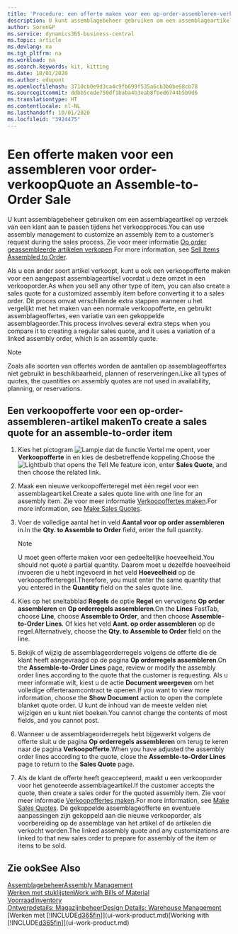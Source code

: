 ```yaml
---
title: 'Procedure: een offerte maken voor een op-order-assembleren-verkoop | Microsoft Docs'
description: U kunt assemblagebeheer gebruiken om een assemblageartikel op verzoek van een klant aan te passen tijdens het verkoopproces.
author: SorenGP
ms.service: dynamics365-business-central
ms.topic: article
ms.devlang: na
ms.tgt_pltfrm: na
ms.workload: na
ms.search.keywords: kit, kitting
ms.date: 10/01/2020
ms.author: edupont
ms.openlocfilehash: 3710cb0e9d3ca4c9fb699f535a6cb3b0be68cb78
ms.sourcegitcommit: ddbb5cede750df1baba4b3eab8fbed6744b5b9d6
ms.translationtype: HT
ms.contentlocale: nl-NL
ms.lasthandoff: 10/01/2020
ms.locfileid: "3924475"
---
```

# <a name="quote-an-assemble-to-order-sale"></a><span data-ttu-id="61877-103">Een offerte maken voor een assembleren voor order-verkoop</span><span class="sxs-lookup"><span data-stu-id="61877-103">Quote an Assemble-to-Order Sale</span></span>
<span data-ttu-id="61877-104">U kunt assemblagebeheer gebruiken om een assemblageartikel op verzoek van een klant aan te passen tijdens het verkoopproces.</span><span class="sxs-lookup"><span data-stu-id="61877-104">You can use assembly management to customize an assembly item to a customer’s request during the sales process.</span></span> <span data-ttu-id="61877-105">Zie voor meer informatie [Op order geassembleerde artikelen verkopen](assembly-how-to-sell-items-assembled-to-order.md).</span><span class="sxs-lookup"><span data-stu-id="61877-105">For more information, see [Sell Items Assembled to Order](assembly-how-to-sell-items-assembled-to-order.md).</span></span>  

<span data-ttu-id="61877-106">Als u een ander soort artikel verkoopt, kunt u ook een verkoopofferte maken voor een aangepast assemblageartikel voordat u deze omzet in een verkooporder.</span><span class="sxs-lookup"><span data-stu-id="61877-106">As when you sell any other type of item, you can also create a sales quote for a customized assembly item before converting it to a sales order.</span></span> <span data-ttu-id="61877-107">Dit proces omvat verschillende extra stappen wanneer u het vergelijkt met het maken van een normale verkoopofferte, en gebruikt assemblageoffertes, een variatie van een gekoppelde assemblageorder.</span><span class="sxs-lookup"><span data-stu-id="61877-107">This process involves several extra steps when you compare it to creating a regular sales quote, and it uses a variation of a linked assembly order, which is an assembly quote.</span></span>

> [!NOTE]  
>  <span data-ttu-id="61877-108">Zoals alle soorten van offertes worden de aantallen op assemblageoffertes niet gebruikt in beschikbaarheid, plannen of reserveringen.</span><span class="sxs-lookup"><span data-stu-id="61877-108">Like all types of quotes, the quantities on assembly quotes are not used in availability, planning, or reservations.</span></span>  

## <a name="to-create-a-sales-quote-for-an-assemble-to-order-item"></a><span data-ttu-id="61877-109">Een verkoopofferte voor een op-order-assembleren-artikel maken</span><span class="sxs-lookup"><span data-stu-id="61877-109">To create a sales quote for an assemble-to-order item</span></span>  
1.  <span data-ttu-id="61877-110">Kies het pictogram ![Lampje dat de functie Vertel me opent](media/ui-search/search_small.png "Vertel me wat u wilt doen"), voer **Verkoopofferte** in en kies de desbetreffende koppeling.</span><span class="sxs-lookup"><span data-stu-id="61877-110">Choose the ![Lightbulb that opens the Tell Me feature](media/ui-search/search_small.png "Tell me what you want to do") icon, enter **Sales Quote**, and then choose the related link.</span></span>  
2.  <span data-ttu-id="61877-111">Maak een nieuwe verkoopofferteregel met één regel voor een assemblageartikel.</span><span class="sxs-lookup"><span data-stu-id="61877-111">Create a sales quote line with one line for an assembly item.</span></span> <span data-ttu-id="61877-112">Zie voor meer informatie [Verkoopoffertes maken](sales-how-make-offers.md).</span><span class="sxs-lookup"><span data-stu-id="61877-112">For more information, see [Make Sales Quotes](sales-how-make-offers.md).</span></span>  
3.  <span data-ttu-id="61877-113">Voer de volledige aantal het in veld **Aantal voor op order assembleren** in.</span><span class="sxs-lookup"><span data-stu-id="61877-113">In the **Qty. to Assemble to Order** field, enter the full quantity.</span></span>

    > [!NOTE]  
    >  <span data-ttu-id="61877-114">U moet geen offerte maken voor een gedeeltelijke hoeveelheid.</span><span class="sxs-lookup"><span data-stu-id="61877-114">You should not quote a partial quantity.</span></span> <span data-ttu-id="61877-115">Daarom moet u dezelfde hoeveelheid invoeren die u hebt ingevoerd in het veld **Hoeveelheid** op de verkoopofferteregel.</span><span class="sxs-lookup"><span data-stu-id="61877-115">Therefore, you must enter the same quantity that you entered in the **Quantity** field on the sales quote line.</span></span>  

4.  <span data-ttu-id="61877-116">Kies op het sneltabblad **Regels** de optie **Regel** en vervolgens **Op order assembleren** en **Op orderregels assembleren**.</span><span class="sxs-lookup"><span data-stu-id="61877-116">On the **Lines** FastTab, choose **Line**, choose **Assemble to Order**, and then choose **Assemble-to-Order Lines**.</span></span> <span data-ttu-id="61877-117">Of kies het veld **Aant. op order assembleren** op de regel.</span><span class="sxs-lookup"><span data-stu-id="61877-117">Alternatively, choose the **Qty. to Assemble to Order** field on the line.</span></span>  
5.  <span data-ttu-id="61877-118">Bekijk of wijzig de assemblageorderregels volgens de offerte die de klant heeft aangevraagd op de pagina **Op orderregels assembleren**.</span><span class="sxs-lookup"><span data-stu-id="61877-118">On the **Assemble-to-Order Lines** page, review or modify the assembly order lines according to the quote that the customer is requesting.</span></span> <span data-ttu-id="61877-119">Als u meer informatie wilt, kiest u de actie **Document weergeven** om het volledige offerteraamcontract te openen.</span><span class="sxs-lookup"><span data-stu-id="61877-119">If you want to view more information, choose the **Show Document** action to open the complete blanket quote order.</span></span> <span data-ttu-id="61877-120">U kunt de inhoud van de meeste velden niet wijzigen en u kunt niet boeken.</span><span class="sxs-lookup"><span data-stu-id="61877-120">You cannot change the contents of most fields, and you cannot post.</span></span>  
6.  <span data-ttu-id="61877-121">Wanneer u de assemblageorderregels hebt bijgewerkt volgens de offerte sluit u de pagina **Op orderregels assembleren** om terug te keren naar de pagina **Verkoopofferte**.</span><span class="sxs-lookup"><span data-stu-id="61877-121">When you have adjusted the assembly order lines according to the quote, close the **Assemble-to-Order Lines** page to return to the **Sales Quote** page.</span></span>  
7.  <span data-ttu-id="61877-122">Als de klant de offerte heeft geaccepteerd, maakt u een verkooporder voor het genoteerde assemblageartikel.</span><span class="sxs-lookup"><span data-stu-id="61877-122">If the customer accepts the quote, then create a sales order for the quoted assembly item.</span></span> <span data-ttu-id="61877-123">Zie voor meer informatie [Verkoopoffertes maken](sales-how-make-offers.md).</span><span class="sxs-lookup"><span data-stu-id="61877-123">For more information, see [Make Sales Quotes](sales-how-make-offers.md).</span></span> <span data-ttu-id="61877-124">De gekoppelde assemblageofferte en eventuele aanpassingen zijn gekoppeld aan die nieuwe verkooporder, als voorbereiding op de assemblage van het artikel of de artikelen die verkocht worden.</span><span class="sxs-lookup"><span data-stu-id="61877-124">The linked assembly quote and any customizations are linked to that new sales order to prepare for assembly of the item or items to be sold.</span></span>  

## <a name="see-also"></a><span data-ttu-id="61877-125">Zie ook</span><span class="sxs-lookup"><span data-stu-id="61877-125">See Also</span></span>  
[<span data-ttu-id="61877-126">Assemblagebeheer</span><span class="sxs-lookup"><span data-stu-id="61877-126">Assembly Management</span></span>](assembly-assemble-items.md)  
[<span data-ttu-id="61877-127">Werken met stuklijsten</span><span class="sxs-lookup"><span data-stu-id="61877-127">Work with Bills of Material</span></span>](inventory-how-work-BOMs.md)  
[<span data-ttu-id="61877-128">Voorraad</span><span class="sxs-lookup"><span data-stu-id="61877-128">Inventory</span></span>](inventory-manage-inventory.md)  
[<span data-ttu-id="61877-129">Ontwerpdetails: Magazijnbeheer</span><span class="sxs-lookup"><span data-stu-id="61877-129">Design Details: Warehouse Management</span></span>](design-details-warehouse-management.md)  
<span data-ttu-id="61877-130">[Werken met [!INCLUDE[d365fin](includes/d365fin_md.md)]](ui-work-product.md)</span><span class="sxs-lookup"><span data-stu-id="61877-130">[Working with [!INCLUDE[d365fin](includes/d365fin_md.md)]](ui-work-product.md)</span></span>
